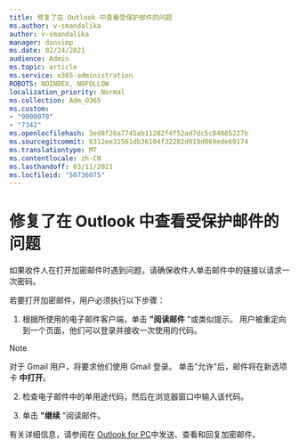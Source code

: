 ```yaml
---
title: 修复了在 Outlook 中查看受保护邮件的问题
ms.author: v-smandalika
author: v-smandalika
manager: dansimp
ms.date: 02/24/2021
audience: Admin
ms.topic: article
ms.service: o365-administration
ROBOTS: NOINDEX, NOFOLLOW
localization_priority: Normal
ms.collection: Adm_O365
ms.custom:
- "9000078"
- "7342"
ms.openlocfilehash: 3ed8f26a7745ab11282f4f52ad7dc5c84885227b
ms.sourcegitcommit: 6312ee31561db36104f32282d019d069ede69174
ms.translationtype: MT
ms.contentlocale: zh-CN
ms.lasthandoff: 03/11/2021
ms.locfileid: "50736075"
---
```

# <a name="fix-problem-of-viewing-protected-message-in-outlook"></a>修复了在 Outlook 中查看受保护邮件的问题

如果收件人在打开加密邮件时遇到问题，请确保收件人单击邮件中的链接以请求一次密码。

若要打开加密邮件，用户必须执行以下步骤：

1. 根据所使用的电子邮件客户端，单击 **"阅读邮件** "或类似提示。 用户被重定向到一个页面，他们可以登录并接收一次使用的代码。

> [!NOTE]
> 对于 Gmail 用户，将要求他们使用 Gmail 登录。 单击"允许"后，邮件将在新选项卡 **中打开**。

2. 检查电子邮件中的单用途代码，然后在浏览器窗口中输入该代码。

3. 单击 **"继续** "阅读邮件。

有关详细信息，请参阅在 [Outlook for PC](https://support.microsoft.com/topic/send-view-and-reply-to-encrypted-messages-in-outlook-for-pc-eaa43495-9bbb-4fca-922a-df90dee51980)中发送、查看和回复加密邮件。


